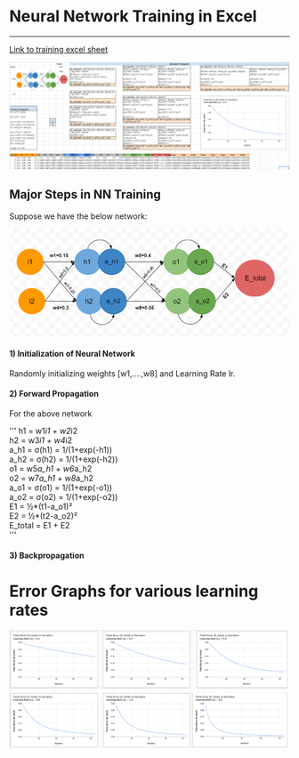 # Neural Network Training in Excel
---

[Link to training excel sheet](https://github.com/garima-mahato/END2/blob/main/Session%202-BackProp_Embeddings_and_Language_Models/END2_S2_Backpropagation.xlsx)

![](https://raw.githubusercontent.com/garima-mahato/END2/main/Session%202-BackProp_Embeddings_and_Language_Models/assets/training.PNG)

## Major Steps in NN Training

Suppose we have the below network:

![](https://raw.githubusercontent.com/garima-mahato/END2/main/Session%202-BackProp_Embeddings_and_Language_Models/assets/nn.PNG)


#### 1) Initialization of Neural Network
Randomly initializing weights [w1,....,w8] and Learning Rate lr.

#### 2) Forward Propagation

For the above network

'''
h1 = w1*i1 + w2*i2				
h2 = w3*i1 + w4*i2				
a_h1 = σ(h1) = 1/(1+exp(-h1))				
a_h2 = σ(h2) = 1/(1+exp(-h2))				
o1 = w5*a_h1 + w6*a_h2				
o2 = w7*a_h1 + w8*a_h2				
a_o1 = σ(o1) = 1/(1+exp(-o1))				
a_o2 = σ(o2) = 1/(1+exp(-o2))				
E1 = ½*(t1-a_o1)²				
E2 = ½*(t2-a_o2)²				
E_total = E1 + E2		
'''

#### 3) Backpropagation


# Error Graphs for various learning rates

![](https://raw.githubusercontent.com/garima-mahato/END2/main/Session%202-BackProp_Embeddings_and_Language_Models/assets/err_lr.PNG)
